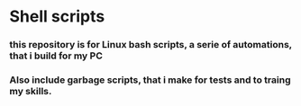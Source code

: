 # Shell scripts

### this repository is for Linux bash scripts, a serie of automations, that i build for my PC

### Also include garbage scripts, that i make for tests and to traing my skills.
